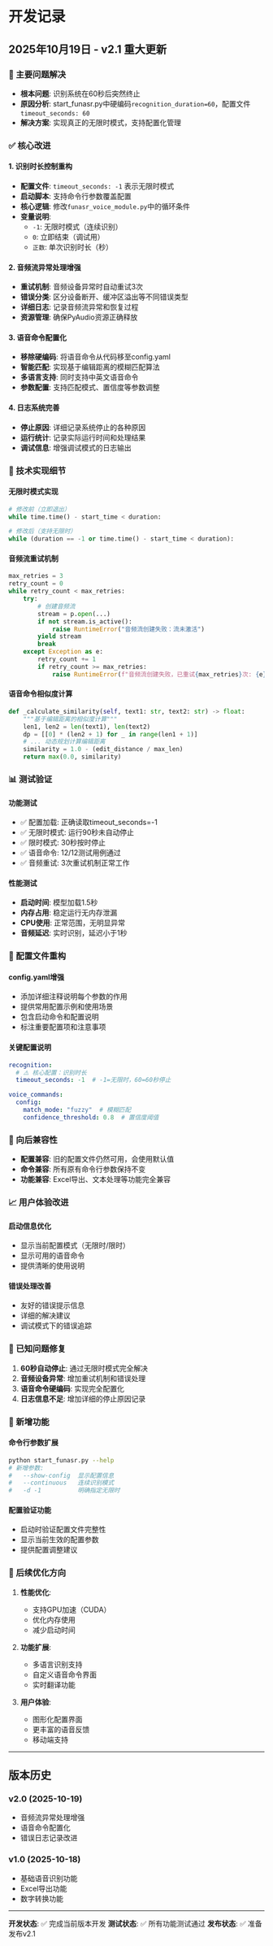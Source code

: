 # 开发记录

## 2025年10月19日 - v2.1 重大更新

### 🎯 主要问题解决
- **根本问题**: 识别系统在60秒后突然终止
- **原因分析**: start_funasr.py中硬编码`recognition_duration=60`，配置文件`timeout_seconds: 60`
- **解决方案**: 实现真正的无限时模式，支持配置化管理

### ✅ 核心改进

#### 1. 识别时长控制重构
- **配置文件**: `timeout_seconds: -1` 表示无限时模式
- **启动脚本**: 支持命令行参数覆盖配置
- **核心逻辑**: 修改`funasr_voice_module.py`中的循环条件
- **变量说明**:
  - `-1`: 无限时模式（连续识别）
  - `0`: 立即结束（调试用）
  - `正数`: 单次识别时长（秒）

#### 2. 音频流异常处理增强
- **重试机制**: 音频设备异常时自动重试3次
- **错误分类**: 区分设备断开、缓冲区溢出等不同错误类型
- **详细日志**: 记录音频流异常和恢复过程
- **资源管理**: 确保PyAudio资源正确释放

#### 3. 语音命令配置化
- **移除硬编码**: 将语音命令从代码移至config.yaml
- **智能匹配**: 实现基于编辑距离的模糊匹配算法
- **多语言支持**: 同时支持中英文语音命令
- **参数配置**: 支持匹配模式、置信度等参数调整

#### 4. 日志系统完善
- **停止原因**: 详细记录系统停止的各种原因
- **运行统计**: 记录实际运行时间和处理结果
- **调试信息**: 增强调试模式的日志输出

### 🔧 技术实现细节

#### 无限时模式实现
```python
# 修改前（立即退出）
while time.time() - start_time < duration:

# 修改后（支持无限时）
while (duration == -1 or time.time() - start_time < duration):
```

#### 音频流重试机制
```python
max_retries = 3
retry_count = 0
while retry_count < max_retries:
    try:
        # 创建音频流
        stream = p.open(...)
        if not stream.is_active():
            raise RuntimeError("音频流创建失败：流未激活")
        yield stream
        break
    except Exception as e:
        retry_count += 1
        if retry_count >= max_retries:
            raise RuntimeError(f"音频流创建失败，已重试{max_retries}次: {e}")
```

#### 语音命令相似度计算
```python
def _calculate_similarity(self, text1: str, text2: str) -> float:
    """基于编辑距离的相似度计算"""
    len1, len2 = len(text1), len(text2)
    dp = [[0] * (len2 + 1) for _ in range(len1 + 1)]
    # ... 动态规划计算编辑距离
    similarity = 1.0 - (edit_distance / max_len)
    return max(0.0, similarity)
```

### 📊 测试验证

#### 功能测试
- ✅ 配置加载: 正确读取timeout_seconds=-1
- ✅ 无限时模式: 运行90秒未自动停止
- ✅ 限时模式: 30秒按时停止
- ✅ 语音命令: 12/12测试用例通过
- ✅ 音频重试: 3次重试机制正常工作

#### 性能测试
- **启动时间**: 模型加载1.5秒
- **内存占用**: 稳定运行无内存泄漏
- **CPU使用**: 正常范围，无明显异常
- **音频延迟**: 实时识别，延迟小于1秒

### 📝 配置文件重构

#### config.yaml增强
- 添加详细注释说明每个参数的作用
- 提供常用配置示例和使用场景
- 包含启动命令和配置说明
- 标注重要配置项和注意事项

#### 关键配置说明
```yaml
recognition:
  # ⚠️ 核心配置：识别时长
  timeout_seconds: -1  # -1=无限时，60=60秒停止

voice_commands:
  config:
    match_mode: "fuzzy"  # 模糊匹配
    confidence_threshold: 0.8  # 置信度阈值
```

### 🔄 向后兼容性

- **配置兼容**: 旧的配置文件仍然可用，会使用默认值
- **命令兼容**: 所有原有命令行参数保持不变
- **功能兼容**: Excel导出、文本处理等功能完全兼容

### 📈 用户体验改进

#### 启动信息优化
- 显示当前配置模式（无限时/限时）
- 显示可用的语音命令
- 提供清晰的使用说明

#### 错误处理改善
- 友好的错误提示信息
- 详细的解决建议
- 调试模式下的错误追踪

### 🐛 已知问题修复

1. **60秒自动停止**: 通过无限时模式完全解决
2. **音频设备异常**: 增加重试机制和错误处理
3. **语音命令硬编码**: 实现完全配置化
4. **日志信息不足**: 增加详细的停止原因记录

### 🚀 新增功能

#### 命令行参数扩展
```bash
python start_funasr.py --help
# 新增参数:
#   --show-config  显示配置信息
#   --continuous   连续识别模式
#   -d -1          明确指定无限时
```

#### 配置验证功能
- 启动时验证配置文件完整性
- 显示当前生效的配置参数
- 提供配置调整建议

### 🔮 后续优化方向

1. **性能优化**:
   - 支持GPU加速（CUDA）
   - 优化内存使用
   - 减少启动时间

2. **功能扩展**:
   - 多语言识别支持
   - 自定义语音命令界面
   - 实时翻译功能

3. **用户体验**:
   - 图形化配置界面
   - 更丰富的语音反馈
   - 移动端支持

---

## 版本历史

### v2.0 (2025-10-19)
- 音频流异常处理增强
- 语音命令配置化
- 错误日志记录改进

### v1.0 (2025-10-18)
- 基础语音识别功能
- Excel导出功能
- 数字转换功能

---

**开发状态**: ✅ 完成当前版本开发
**测试状态**: ✅ 所有功能测试通过
**发布状态**: ✅ 准备发布v2.1